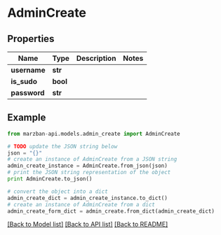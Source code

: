 # AdminCreate


## Properties

Name | Type | Description | Notes
------------ | ------------- | ------------- | -------------
**username** | **str** |  | 
**is_sudo** | **bool** |  | 
**password** | **str** |  | 

## Example

```python
from marzban-api.models.admin_create import AdminCreate

# TODO update the JSON string below
json = "{}"
# create an instance of AdminCreate from a JSON string
admin_create_instance = AdminCreate.from_json(json)
# print the JSON string representation of the object
print AdminCreate.to_json()

# convert the object into a dict
admin_create_dict = admin_create_instance.to_dict()
# create an instance of AdminCreate from a dict
admin_create_form_dict = admin_create.from_dict(admin_create_dict)
```
[[Back to Model list]](../README.md#documentation-for-models) [[Back to API list]](../README.md#documentation-for-api-endpoints) [[Back to README]](../README.md)


